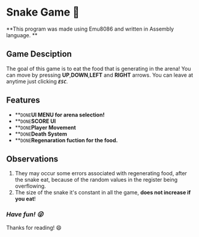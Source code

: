 # Snake Game :snake:	

**This program was made using Emu8086 and written in Assembly language. ** 

## Game Desciption

The goal of this game is to eat the food that is generating in the arena! You can move by pressing **UP**,**DOWN**,**LEFT** and **RIGHT** arrows.
You can leave at anytime just clicking ***`ESC`***.


## Features

- **`DONE`**UI MENU for arena selection!** 
- **`DONE`**SCORE UI** 
- **`DONE`**Player Movement**
- **`DONE`**Death System** 
- **`DONE`**Regenaration fuction for the food.**

## Observations

1. They may occur some errors associated with regenerating food, after the snake eat, because of the random values in the register being overflowing.
2. The size of the snake it's constant in all the game, **does not increase if you eat**!


### ***Have fun! :stuck_out_tongue_winking_eye:*** 
Thanks for reading! :smile:
